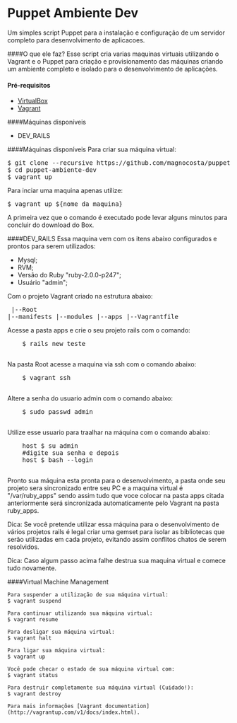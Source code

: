 Puppet Ambiente Dev
===================
Um simples script Puppet para a instalação e configuração de um servidor completo para desenvolvimento de aplicacoes.

####O que ele faz?
  Esse script cria varias maquinas virtuais utilizando o Vagrant e o Puppet para criação e provisionamento das máquinas criando um ambiente completo e isolado para o desenvolvimento de aplicações.

#### Pré-requisitos

* [VirtualBox](https://www.virtualbox.org)
* [Vagrant](http://vagrantup.com)

####Máquinas disponíveis
  * DEV_RAILS

####Máquinas disponíveis
Para criar sua máquina virtual:
<pre>
$ git clone --recursive https://github.com/magnocosta/puppet-ambiente-dev
$ cd puppet-ambiente-dev
$ vagrant up
</pre>
Para inciar uma maquina apenas utilize:
<pre>
$ vagrant up ${nome_da_maquina}
</pre>
A primeira vez que o comando é executado pode levar alguns minutos para concluir do download do Box.   

####DEV_RAILS
  Essa maquina vem com os itens abaixo configurados e prontos para serem utilizados:
  
  * Mysql;
  * RVM;
  * Versão do Ruby "ruby-2.0.0-p247";
  * Usuário "admin";
  
  Com o projeto Vagrant criado na estrutura abaixo:
    <pre>
      |--Root
        |--manifests
        |--modules
        |--apps
        |--Vagrantfile
    </pre>

  Acesse a pasta apps e crie o seu projeto rails com o comando:
  <pre>
    $ rails new teste
  </pre>
  
  Na pasta Root acesse a maquina via ssh com o comando abaixo:
  <pre>
    $ vagrant ssh
  </pre>
  
  Altere a senha do usuario admin com o comando abaixo:
  <pre>
    $ sudo passwd admin
  </pre>

  Utilize esse usuario para traalhar na máquina com o comando abaixo:
  <pre>
    host $ su admin
    #digite sua senha e depois
    host $ bash --login
  </pre>
  
  Pronto sua máquina esta pronta para o desenvolvimento, a pasta onde seu projeto sera sincronizado entre seu PC e a maquina virtual é "/var/ruby_apps" sendo assim tudo que voce colocar na pasta apps citada anteriormente será sincronizada automaticamente pelo Vagrant na pasta ruby_apps.
  
  Dica: Se você pretende utilizar essa máquina para o desenvolvimento de vários projetos rails é legal criar uma gemset para isolar as bibliotecas que serão utilizadas em cada projeto, evitando assim conflitos chatos de serem resolvidos. 
  
  Dica: Caso algum passo acima falhe destrua sua maquina virtual e comece tudo novamente.
  
  
####Virtual Machine Management

    Para suspender a utilização de sua máquina virtual:
    $ vagrant suspend

    Para continuar utilizando sua máquina virtual:
    $ vagrant resume

    Para desligar sua máquina virtual:
    $ vagrant halt

    Para ligar sua máquina virtual:
    $ vagrant up

    Você pode checar o estado de sua máquina virtual com:
    $ vagrant status

    Para destruir completamente sua máquina virtual (Cuidado!):
    $ vagrant destroy

    Para mais informações [Vagrant documentation](http://vagrantup.com/v1/docs/index.html).
